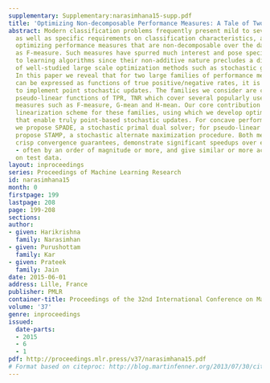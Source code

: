 ```yaml
---
supplementary: Supplementary:narasimhana15-supp.pdf
title: 'Optimizing Non-decomposable Performance Measures: A Tale of Two Classes'
abstract: Modern classification problems frequently present mild to severe label imbalance
  as well as specific requirements on classification characteristics, and require
  optimizing performance measures that are non-decomposable over the dataset, such
  as F-measure. Such measures have spurred much interest and pose specific challenges
  to learning algorithms since their non-additive nature precludes a direct application
  of well-studied large scale optimization methods such as stochastic gradient descent.
  In this paper we reveal that for two large families of performance measures that
  can be expressed as functions of true positive/negative rates, it is indeed possible
  to implement point stochastic updates. The families we consider are concave and
  pseudo-linear functions of TPR, TNR which cover several popularly used performance
  measures such as F-measure, G-mean and H-mean. Our core contribution is an adaptive
  linearization scheme for these families, using which we develop optimization techniques
  that enable truly point-based stochastic updates. For concave performance measures
  we propose SPADE, a stochastic primal dual solver; for pseudo-linear measures we
  propose STAMP, a stochastic alternate maximization procedure. Both methods have
  crisp convergence guarantees, demonstrate significant speedups over existing methods
  - often by an order of magnitude or more, and give similar or more accurate predictions
  on test data.
layout: inproceedings
series: Proceedings of Machine Learning Research
id: narasimhana15
month: 0
firstpage: 199
lastpage: 208
page: 199-208
sections: 
author:
- given: Harikrishna
  family: Narasimhan
- given: Purushottam
  family: Kar
- given: Prateek
  family: Jain
date: 2015-06-01
address: Lille, France
publisher: PMLR
container-title: Proceedings of the 32nd International Conference on Machine Learning
volume: '37'
genre: inproceedings
issued:
  date-parts:
  - 2015
  - 6
  - 1
pdf: http://proceedings.mlr.press/v37/narasimhana15.pdf
# Format based on citeproc: http://blog.martinfenner.org/2013/07/30/citeproc-yaml-for-bibliographies/
---
```

